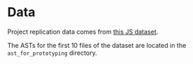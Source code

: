 # Data

Project replication data comes from [this JS dataset](https://www.sri.inf.ethz.ch/js150).

The ASTs for the first 10 files of the dataset are located in the `ast_for_prototyping` directory.
